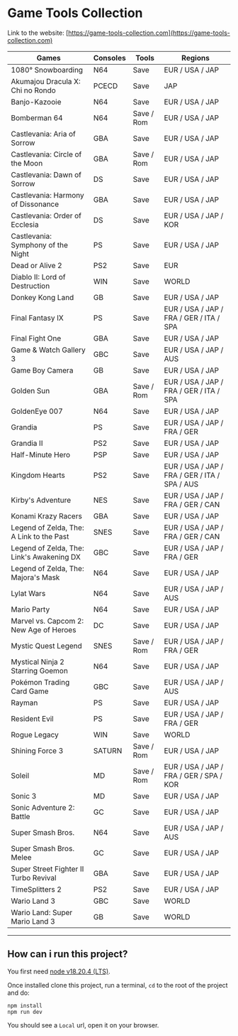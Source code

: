 # Game Tools Collection

Link to the website: [https://game-tools-collection.com](https://game-tools-collection.com)

| Games                                     | Consoles | Tools      | Regions                                       |
| ----------------------------------------- | -------- | ---------- | --------------------------------------------- |
| 1080° Snowboarding                        | N64      | Save       | EUR / USA / JAP                               |
| Akumajou Dracula X: Chi no Rondo          | PCECD    | Save       | JAP                                           |
| Banjo-Kazooie                             | N64      | Save       | EUR / USA / JAP                               |
| Bomberman 64                              | N64      | Save / Rom | EUR / USA / JAP                               |
| Castlevania: Aria of Sorrow               | GBA      | Save       | EUR / USA / JAP                               |
| Castlevania: Circle of the Moon           | GBA      | Save / Rom | EUR / USA / JAP                               |
| Castlevania: Dawn of Sorrow               | DS       | Save       | EUR / USA / JAP                               |
| Castlevania: Harmony of Dissonance        | GBA      | Save       | EUR / USA / JAP                               |
| Castlevania: Order of Ecclesia            | DS       | Save       | EUR / USA / JAP / KOR                         |
| Castlevania: Symphony of the Night        | PS       | Save       | EUR / USA / JAP                               |
| Dead or Alive 2                           | PS2      | Save       | EUR                                           |
| Diablo II: Lord of Destruction            | WIN      | Save       | WORLD                                         |
| Donkey Kong Land                          | GB       | Save       | EUR / USA / JAP                               |
| Final Fantasy IX                          | PS       | Save       | EUR / USA / JAP / FRA / GER / ITA / SPA       |
| Final Fight One                           | GBA      | Save       | EUR / USA / JAP                               |
| Game & Watch Gallery 3                    | GBC      | Save       | EUR / USA / JAP / AUS                         |
| Game Boy Camera                           | GB       | Save       | EUR / USA / JAP                               |
| Golden Sun                                | GBA      | Save / Rom | EUR / USA / JAP / FRA / GER / ITA / SPA       |
| GoldenEye 007                             | N64      | Save       | EUR / USA / JAP                               |
| Grandia                                   | PS       | Save       | EUR / USA / JAP / FRA / GER                   |
| Grandia II                                | PS2      | Save       | EUR / USA / JAP                               |
| Half-Minute Hero                          | PSP      | Save       | EUR / USA / JAP                               |
| Kingdom Hearts                            | PS2      | Save       | EUR / USA / JAP / FRA / GER / ITA / SPA / AUS |
| Kirby's Adventure                         | NES      | Save       | EUR / USA / JAP / FRA / GER / CAN             |
| Konami Krazy Racers                       | GBA      | Save       | EUR / USA / JAP                               |
| Legend of Zelda, The: A Link to the Past  | SNES     | Save       | EUR / USA / JAP / FRA / GER / CAN             |
| Legend of Zelda, The: Link's Awakening DX | GBC      | Save       | EUR / USA / JAP / FRA / GER                   |
| Legend of Zelda, The: Majora's Mask       | N64      | Save       | EUR / USA / JAP                               |
| Lylat Wars                                | N64      | Save       | EUR / USA / JAP / AUS                         |
| Mario Party                               | N64      | Save       | EUR / USA / JAP                               |
| Marvel vs. Capcom 2: New Age of Heroes    | DC       | Save       | EUR / USA / JAP                               |
| Mystic Quest Legend                       | SNES     | Save / Rom | EUR / USA / JAP / FRA / GER                   |
| Mystical Ninja 2 Starring Goemon          | N64      | Save       | EUR / USA / JAP                               |
| Pokémon Trading Card Game                 | GBC      | Save       | EUR / USA / JAP / AUS                         |
| Rayman                                    | PS       | Save       | EUR / USA / JAP                               |
| Resident Evil                             | PS       | Save       | EUR / USA / JAP / FRA / GER                   |
| Rogue Legacy                              | WIN      | Save       | WORLD                                         |
| Shining Force 3                           | SATURN   | Save / Rom | EUR / USA / JAP                               |
| Soleil                                    | MD       | Save / Rom | EUR / USA / JAP / FRA / GER / SPA / KOR       |
| Sonic 3                                   | MD       | Save       | EUR / USA / JAP                               |
| Sonic Adventure 2: Battle                 | GC       | Save       | EUR / USA / JAP                               |
| Super Smash Bros.                         | N64      | Save       | EUR / USA / JAP / AUS                         |
| Super Smash Bros. Melee                   | GC       | Save       | EUR / USA / JAP                               |
| Super Street Fighter II Turbo Revival     | GBA      | Save       | EUR / USA / JAP                               |
| TimeSplitters 2                           | PS2      | Save       | EUR / USA / JAP                               |
| Wario Land 3                              | GBC      | Save       | WORLD                                         |
| Wario Land: Super Mario Land 3            | GB       | Save       | WORLD                                         |

---

## How can i run this project?

You first need [node v18.20.4 (LTS)](https://nodejs.org/en/download/prebuilt-installer/current).

Once installed clone this project, run a terminal, `cd` to the root of the project and do:

```
npm install
npm run dev
```

You should see a `Local` url, open it on your browser.
